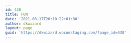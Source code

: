 ```yaml
---
id: 438
title: FUN
date: '2021-08-17T20:10:22+01:00'
author: dkwizard
layout: page
guid: 'https://dkwizard.wpcomstaging.com/?page_id=438'
---
```


